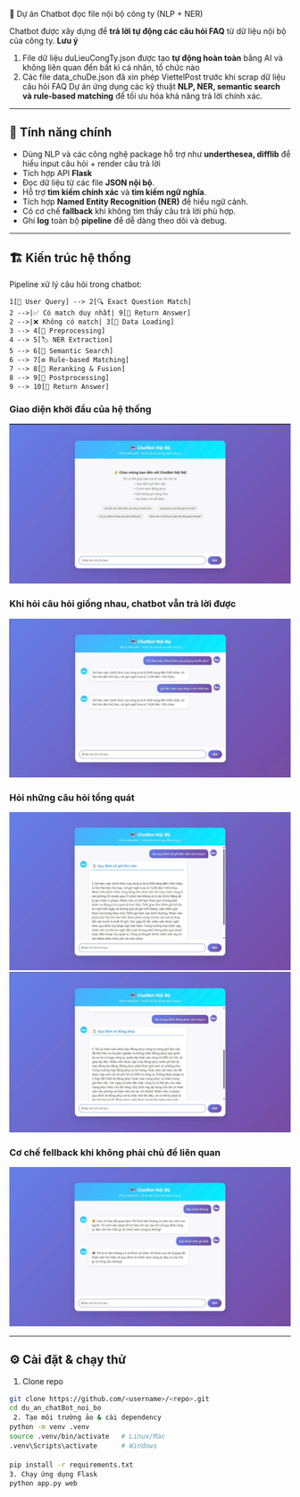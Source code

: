 🤖 Dự án Chatbot đọc file nội bộ công ty (NLP + NER)

Chatbot được xây dựng để **trả lời tự động các câu hỏi FAQ** từ dữ liệu nội bộ của công ty.
**Lưu ý** 
1. File dữ liệu  duLieuCongTy.json được tạo **tự động hoàn toàn** bằng AI và không liên quan đến bất kì cá nhân, tổ chức nào
2. Các file data_chuDe.json đã xin phép ViettelPost trước khi scrap dữ liệu câu hỏi FAQ
Dự án ứng dụng các kỹ thuật **NLP, NER, semantic search và rule-based matching** để tối ưu hóa khả năng trả lời chính xác.

---

## 🚀 Tính năng chính
- Dùng NLP và các công nghệ package hỗ trợ như **underthesea, difflib** để hiểu input câu hỏi + render câu trả lời 
- Tích hợp API **Flask**
- Đọc dữ liệu từ các file **JSON nội bộ**.
- Hỗ trợ **tìm kiếm chính xác** và **tìm kiếm ngữ nghĩa**.
- Tích hợp **Named Entity Recognition (NER)** để hiểu ngữ cảnh.
- Có cơ chế **fallback** khi không tìm thấy câu trả lời phù hợp.
- Ghi **log** toàn bộ **pipeline** để dễ dàng theo dõi và debug.


---

## 🏗️ Kiến trúc hệ thống
Pipeline xử lý câu hỏi trong chatbot:

    1[💬 User Query] --> 2[🔍 Exact Question Match]
    2 -->|✅ Có match duy nhất| 9[🏁 Return Answer]
    2 -->|❌ Không có match| 3[📂 Data Loading]
    3 --> 4[🧹 Preprocessing]
    4 --> 5[🏷️ NER Extraction]
    5 --> 6[🧠 Semantic Search]
    6 --> 7[⚙️ Rule-based Matching]
    7 --> 8[🔁 Reranking & Fusion]
    8 --> 9[🎨 Postprocessing]
    9 --> 10[🏁 Return Answer]

### Giao diện khởi đầu của hệ thống 
![giao diện ban đầu ](images/img1.jpg)

###  Khi hỏi câu hỏi giống nhau, chatbot vẫn trả lời được 
![](images/img2.jpg)


###  Hỏi những câu hỏi tổng quát
![Ảnh 1](images/img3.jpg)
![Ảnh 2](images/img4.jpg)

###  Cơ chế fellback khi không phải chủ đề liên quan
![Fellback](images/img5.jpg)

---

## ⚙️ Cài đặt & chạy thử

1. Clone repo
```bash
git clone https://github.com/<username>/<repo>.git
cd du_an_chatBot_noi_bo
 2. Tạo môi trường ảo & cài dependency
python -m venv .venv
source .venv/bin/activate   # Linux/Mac
.venv\Scripts\activate      # Windows

pip install -r requirements.txt
3. Chạy ứng dụng Flask
python app.py web


